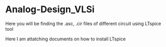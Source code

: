 # Analog-Design_VLSi
Here you will be finding the .asc, .cir files of different circuit using LTspice tool

Here I am attatching documents on how to install LTspice
